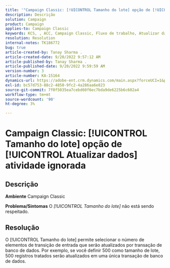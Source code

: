 ```yaml
---
title: '"Campaign Classic: [!UICONTROL Tamanho do lote] opção de [!UICONTROL Atualizar dados] atividade ignorada'''
description: Descrição
solution: Campaign
product: Campaign
applies-to: Campaign Classic
keywords: KCS, , ACC, Campaign Classic, Fluxo de trabalho, Atualizar dados, Tamanho do lote
resolution: Resolution
internal-notes: TK186772
bug: true
article-created-by: Tanay Sharma .
article-created-date: 9/20/2022 9:57:12 AM
article-published-by: Tanay Sharma .
article-published-date: 9/20/2022 9:59:59 AM
version-number: 3
article-number: KA-15164
dynamics-url: https://adobe-ent.crm.dynamics.com/main.aspx?forceUCI=1&pagetype=entityrecord&etn=knowledgearticle&id=e9123394-ca38-ed11-9db1-002248086735
exl-id: bc57d753-88c2-4850-9fc2-4a286aa6e823
source-git-commit: 7f0f5035ea7cebd60f6ec7bda9de6225b6c602a4
workflow-type: tm+mt
source-wordcount: '90'
ht-degree: 3%

---
```


# Campaign Classic: [!UICONTROL Tamanho do lote] opção de [!UICONTROL Atualizar dados] atividade ignorada

## Descrição

<b>Ambiente</b>
Campaign Classic


<b>Problema/Sintomas</b>
O *[!UICONTROL Tamanho do lote]* não está sendo respeitado.




## Resolução


O [!UICONTROL Tamanho do lote] permite selecionar o número de elementos de transição de entrada que serão atualizados por transação de banco de dados. Por exemplo, se você definir 500 como tamanho de lote, 500 registros tratados serão atualizados em uma única transação de banco de dados.
